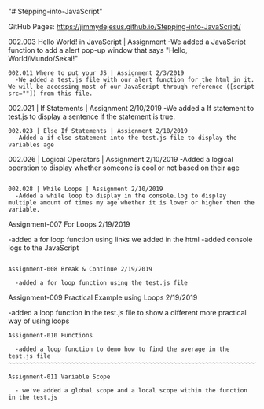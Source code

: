"# Stepping-into-JavaScript"

GitHub Pages: https://jimmydejesus.github.io/Stepping-into-JavaScript/




002.003 Hello World! in JavaScript | Assignment
 -We added a JavaScript function to add a alert pop-up window that says
   "Hello, World/Mundo/Sekai!"
~~~~~~~~~~~~~~~~~~~~~~~~~~~~~~~~~~~~~~~~~~~~~~~~~~~~~~~~~~~~~~~~~~~~~~~~~~~
002.011 Where to put your JS | Assignment 2/3/2019
  -We added a test.js file with our alert function for the html in it. We will be accessing most of our JavaScript through reference ([script src=""]) from this file.
~~~~~~~~~~~~~~~~~~~~~~~~~~~~~~~~~~~~~~~~~~~~~~~~~~~~~~~~~~~~~~~~~~~~~~~~~~~~
002.021 | If Statements | Assignment 2/10/2019
  -We added a If statement to test.js to display a sentence if the statement is true.
~~~~~~~~~~~~~~~~~~~~~~~~~~~~~~~~~~~~~~~~~~~~~~~~~~~~~~~~~~~~~~~~~~~~~~~~~~~~
002.023 | Else If Statements | Assignment 2/10/2019
  -Added a if else statement into the test.js file to display the variables age
~~~~~~~~~~~~~~~~~~~~~~~~~~~~~~~~~~~~~~~~~~~~~~~~~~~~~~~~~~~~~~~~~~~~~~~~~~~~

002.026 | Logical Operators | Assignment 2/10/2019
  -Added a logical operation to display whether someone is cool or not based on their age
~~~~~~~~~~~~~~~~~~~~~~~~~~~~~~~~~~~~~~~~~~~~~~~~~~~~~~~~~~~~~~~~~~~~~~~~~~~~

002.028 | While Loops | Assignment 2/10/2019
  -Added a while loop to display in the console.log to display multiple amount of times my age whether it is lower or higher then the variable.
~~~~~~~~~~~~~~~~~~~~~~~~~~~~~~~~~~~~~~~~~~~~~~~~~~~~~~~~~~~~~~~~~~~~~~~~~~~~

Assignment-007 For Loops 2/19/2019

  -added a for loop function using links we added in the html
  -added console logs to the JavaScript

~~~~~~~~~~~~~~~~~~~~~~~~~~~~~~~~~~~~~~~~~~~~~~~~~~~~~~~~~~~~~~~~~~~~~~~~~~~~

Assignment-008 Break & Continue 2/19/2019

  -added a for loop function using the test.js file
~~~~~~~~~~~~~~~~~~~~~~~~~~~~~~~~~~~~~~~~~~~~~~~~~~~~~~~~~~~~~~~~~~~~~~~~~~~~~
Assignment-009 Practical Example using Loops 2/19/2019

  -added a loop function in the test.js file to show a different more practical way of using loops
~~~~~~~~~~~~~~~~~~~~~~~~~~~~~~~~~~~~~~~~~~~~~~~~~~~~~~~~~~~~~~~~~~~~~~~~~~~~
Assignment-010 Functions

  -added a loop function to demo how to find the average in the test.js file
~~~~~~~~~~~~~~~~~~~~~~~~~~~~~~~~~~~~~~~~~~~~~~~~~~~~~~~~~~~~~~~~~~~~~~~~~~~

Assignment-011 Variable Scope

  - we've added a global scope and a local scope within the function in the test.js

